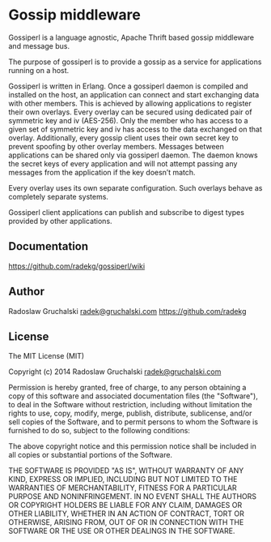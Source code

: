 # Gossip middleware

Gossiperl is a language agnostic, Apache Thrift based gossip middleware and message bus.

The purpose of gossiperl is to provide a gossip as a service for applications running on a host.

Gossiperl is written in Erlang. Once a gossiperl daemon is compiled and installed on the host, an application can connect and start exchanging data with other members. This is achieved by allowing applications to register their own overlays. Every overlay can be secured using dedicated pair of symmetric key and iv (AES-256). Only the member who has access to a given set of symmetric key and iv has access to the data exchanged on that overlay. Additionally, every gossip client uses their own secret key to prevent spoofing by other overlay members. Messages between applications can be shared only via gossiperl daemon. The daemon knows the secret keys of every application and will not attempt passing any messages from the application if the key doesn’t match.

Every overlay uses its own separate configuration. Such overlays behave as completely separate systems.

Gossiperl client applications can publish and subscribe to digest types provided by other applications.

## Documentation

https://github.com/radekg/gossiperl/wiki

## Author

Radoslaw Gruchalski <radek@gruchalski.com>
https://github.com/radekg

## License

The MIT License (MIT)

Copyright (c) 2014 Radoslaw Gruchalski <radek@gruchalski.com>

Permission is hereby granted, free of charge, to any person obtaining a copy
of this software and associated documentation files (the "Software"), to deal
in the Software without restriction, including without limitation the rights
to use, copy, modify, merge, publish, distribute, sublicense, and/or sell
copies of the Software, and to permit persons to whom the Software is
furnished to do so, subject to the following conditions:

The above copyright notice and this permission notice shall be included in
all copies or substantial portions of the Software.

THE SOFTWARE IS PROVIDED "AS IS", WITHOUT WARRANTY OF ANY KIND, EXPRESS OR
IMPLIED, INCLUDING BUT NOT LIMITED TO THE WARRANTIES OF MERCHANTABILITY,
FITNESS FOR A PARTICULAR PURPOSE AND NONINFRINGEMENT. IN NO EVENT SHALL THE
AUTHORS OR COPYRIGHT HOLDERS BE LIABLE FOR ANY CLAIM, DAMAGES OR OTHER
LIABILITY, WHETHER IN AN ACTION OF CONTRACT, TORT OR OTHERWISE, ARISING FROM,
OUT OF OR IN CONNECTION WITH THE SOFTWARE OR THE USE OR OTHER DEALINGS IN
THE SOFTWARE.